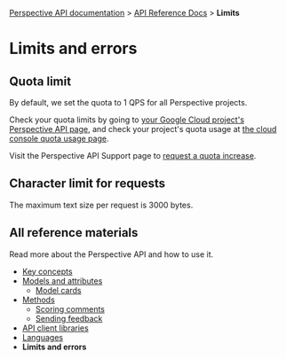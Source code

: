[Perspective API documentation](../README.md) > [API Reference Docs](README.md) > **Limits**

# Limits and errors

## Quota limit

By default, we set the quota to 1 QPS for all Perspective projects.

Check your quota limits by going to [your Google Cloud project's Perspective API page](https://console.cloud.google.com/apis/api/commentanalyzer.googleapis.com/quotas), and check your project's quota usage at
[the cloud console quota usage page](https://console.cloud.google.com/iam-admin/quotas).

Visit the Perspective API Support page to [request a quota increase](https://support.perspectiveapi.com/s/request-quota-increase).

## Character limit for requests

The maximum text size per request is 3000 bytes.

## All reference materials

Read more about the Perspective API and how to use it.

* [Key concepts](key-concepts.md)
* [Models and attributes](models.md)
   * [Model cards](model-cards/README.md)
* [Methods](methods.md)
   * [Scoring comments](methods.md#scoring-comments-analyzecomment)
   * [Sending feedback](methods.md#sending-feedback-suggestcommentscore)
* [API client libraries](clients.md)
* [Languages](languages.md)
* **Limits and errors**
